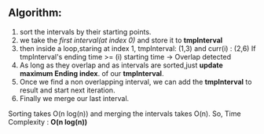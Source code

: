 Algorithm:
--------

1. sort the intervals by their starting points.
2. we take the *first interval(at index 0)* and store it to **tmpInterval**
3. then inside a loop,staring at index 1,
   tmpInterval: (1,3)  and curr(i) : (2,6)
   If tmpInterval's ending time >= (i) starting time    -> Overlap detected
4. As long as they overlap and as intervals are sorted,just **update maximum Ending index**. of our **tmpInterval**.
5. Once we find a non overlapping interval, we can add
   the **tmpInterval** to result and start next iteration.
6. Finally we merge our last interval.

Sorting takes O(n log(n)) and merging the intervals takes O(n).
So, Time Complexity : **O(n log(n))**